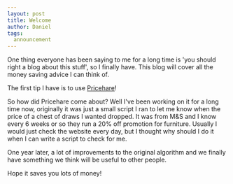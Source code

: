 ```yaml
---
layout: post
title: Welcome
author: Daniel
tags:
  announcement
---
```


One thing everyone has been saying to me for a long time is 'you should right a blog about this stuff', so I finally have. This blog will cover all the money saving advice I can think of.

The first tip I have is to use [Pricehare](http://pricehare.com)!

So how did Pricehare come about? Well I've been working on it for a long time now, originally it was just a small script I ran to let me know when the price of a chest of draws I wanted dropped. It was from M&S and I know every 6 weeks or so they run a 20% off promotion for furniture. Usually I would just check the website every day, but I thought why should I do it when I can write a script to check for me.

One year later, a lot of improvements to the original algorithm and we finally have something we think will be useful to other people.

Hope it saves you lots of money!